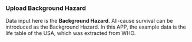 ### Upload Background Hazard

Data input here is the **Background Hazard**. All-cause survival can be introduced as the Background Hazard. In this APP, the example data is the life table of the USA, which was extracted from WHO.